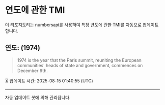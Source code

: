 
# 연도에 관한 TMI

이 리포지토리는 numbersapi를 사용하여 특정 년도에 관한 TMI를 자동으로 업데이트합니다.

## 연도: (1974)
> 1974 is the year that the Paris summit, reuniting the European communities' heads of state and government, commences on December 9th.

⏳ 업데이트 시간: 2025-08-15 01:40:55 (UTC)

---
자동 업데이트 봇에 의해 관리됩니다.
